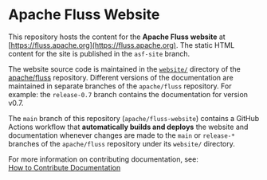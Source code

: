 # Apache Fluss Website

This repository hosts the content for the **Apache Fluss website** at [https://fluss.apache.org](https://fluss.apache.org). The static HTML content for the site is published in the `asf-site` branch.

The website source code is maintained in the [`website/`](https://github.com/apache/fluss/tree/main/website) directory of the [apache/fluss](https://github.com/apache/fluss) repository. Different versions of the documentation are maintained in separate branches of the `apache/fluss` repository. For example: the `release-0.7` branch contains the documentation for version v0.7.
  
The `main` branch of this repository (`apache/fluss-website`) contains a GitHub Actions workflow that **automatically builds and deploys** the website and documentation whenever changes are made to the `main` or `release-*` branches of the `apache/fluss` repository under its `website/` directory.

For more information on contributing documentation, see:  
[How to Contribute Documentation](https://fluss.apache.org/community/how-to-contribute/contribute-docs/)
